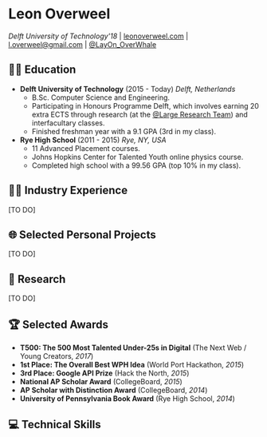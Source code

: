 # Leon Overweel

_Delft University of Technology'18_ | [leonoverweel.com](http://leonoverweel.com) | [l.overweel@gmail.com](mailto:l.overweel@gmail.com) | [@LayOn_OverWhale](https://twitter.com/layon_OverWhale)

## 👨‍🎓 Education

- **Delft University of Technology** (2015 - Today) _Delft, Netherlands_
  - B.Sc. Computer Science and Engineering.
  - Participating in Honours Programme Delft, which involves earning 20 extra ECTS through research (at the [@Large Research Team](https://atlarge-research.com/)) and interfacultary classes.
  - Finished freshman year with a 9.1 GPA (3rd in my class).
- **Rye High School** (2011 - 2015) _Rye, NY, USA_
  - 11 Advanced Placement courses.
  - Johns Hopkins Center for Talented Youth online physics course.
  - Completed high school with a 99.56 GPA (top 10% in my class).

## 👨‍💻 Industry Experience

[TO DO]

## 🌐 Selected Personal Projects

[TO DO]

## 📜 Research

[TO DO]

## 🏆 Selected Awards

- **T500: The 500 Most Talented Under-25s in Digital** (The Next Web / Young Creators, _2017_)
- **1st Place: The Overall Best WPH Idea** (World Port Hackathon, _2015_)
- **3rd Place: Google API Prize** (Hack the North, _2015_)
- **National AP Scholar Award** (CollegeBoard, _2015_)
- **AP Scholar with Distinction Award** (CollegeBoard, _2014_)
- **University of Pennsylvania Book Award** (Rye High School, _2014_)

## 💻 Technical Skills
